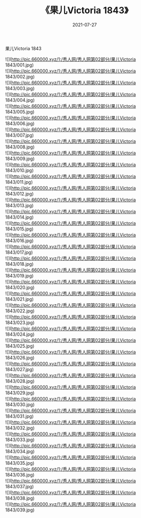 ﻿---
layout: post
title:  《果儿Victoria 1843》
date:   2021-07-27
img: http://pic.660000.xyz/1:/秀人网/秀人网第02部分/果儿Victoria 1843/000.jpg
categories: [美女, 清纯, 唯美]
---

果儿Victoria 1843

  ![](http://pic.660000.xyz/1:/秀人网/秀人网第02部分/果儿Victoria 1843/001.jpg) <br> ![](http://pic.660000.xyz/1:/秀人网/秀人网第02部分/果儿Victoria 1843/002.jpg) <br> ![](http://pic.660000.xyz/1:/秀人网/秀人网第02部分/果儿Victoria 1843/003.jpg) <br> ![](http://pic.660000.xyz/1:/秀人网/秀人网第02部分/果儿Victoria 1843/004.jpg) <br> ![](http://pic.660000.xyz/1:/秀人网/秀人网第02部分/果儿Victoria 1843/005.jpg) <br> ![](http://pic.660000.xyz/1:/秀人网/秀人网第02部分/果儿Victoria 1843/006.jpg) <br> ![](http://pic.660000.xyz/1:/秀人网/秀人网第02部分/果儿Victoria 1843/007.jpg) <br> ![](http://pic.660000.xyz/1:/秀人网/秀人网第02部分/果儿Victoria 1843/008.jpg) <br> ![](http://pic.660000.xyz/1:/秀人网/秀人网第02部分/果儿Victoria 1843/009.jpg) <br> ![](http://pic.660000.xyz/1:/秀人网/秀人网第02部分/果儿Victoria 1843/010.jpg) <br> ![](http://pic.660000.xyz/1:/秀人网/秀人网第02部分/果儿Victoria 1843/011.jpg) <br> ![](http://pic.660000.xyz/1:/秀人网/秀人网第02部分/果儿Victoria 1843/012.jpg) <br> ![](http://pic.660000.xyz/1:/秀人网/秀人网第02部分/果儿Victoria 1843/013.jpg) <br> ![](http://pic.660000.xyz/1:/秀人网/秀人网第02部分/果儿Victoria 1843/014.jpg) <br> ![](http://pic.660000.xyz/1:/秀人网/秀人网第02部分/果儿Victoria 1843/015.jpg) <br> ![](http://pic.660000.xyz/1:/秀人网/秀人网第02部分/果儿Victoria 1843/016.jpg) <br> ![](http://pic.660000.xyz/1:/秀人网/秀人网第02部分/果儿Victoria 1843/017.jpg) <br> ![](http://pic.660000.xyz/1:/秀人网/秀人网第02部分/果儿Victoria 1843/018.jpg) <br> ![](http://pic.660000.xyz/1:/秀人网/秀人网第02部分/果儿Victoria 1843/019.jpg) <br> ![](http://pic.660000.xyz/1:/秀人网/秀人网第02部分/果儿Victoria 1843/020.jpg) <br> ![](http://pic.660000.xyz/1:/秀人网/秀人网第02部分/果儿Victoria 1843/021.jpg) <br> ![](http://pic.660000.xyz/1:/秀人网/秀人网第02部分/果儿Victoria 1843/022.jpg) <br> ![](http://pic.660000.xyz/1:/秀人网/秀人网第02部分/果儿Victoria 1843/023.jpg) <br> ![](http://pic.660000.xyz/1:/秀人网/秀人网第02部分/果儿Victoria 1843/024.jpg) <br> ![](http://pic.660000.xyz/1:/秀人网/秀人网第02部分/果儿Victoria 1843/025.jpg) <br> ![](http://pic.660000.xyz/1:/秀人网/秀人网第02部分/果儿Victoria 1843/026.jpg) <br> ![](http://pic.660000.xyz/1:/秀人网/秀人网第02部分/果儿Victoria 1843/027.jpg) <br> ![](http://pic.660000.xyz/1:/秀人网/秀人网第02部分/果儿Victoria 1843/028.jpg) <br> ![](http://pic.660000.xyz/1:/秀人网/秀人网第02部分/果儿Victoria 1843/029.jpg) <br> ![](http://pic.660000.xyz/1:/秀人网/秀人网第02部分/果儿Victoria 1843/030.jpg) <br> ![](http://pic.660000.xyz/1:/秀人网/秀人网第02部分/果儿Victoria 1843/031.jpg) <br> ![](http://pic.660000.xyz/1:/秀人网/秀人网第02部分/果儿Victoria 1843/032.jpg) <br> ![](http://pic.660000.xyz/1:/秀人网/秀人网第02部分/果儿Victoria 1843/033.jpg) <br> ![](http://pic.660000.xyz/1:/秀人网/秀人网第02部分/果儿Victoria 1843/034.jpg) <br> ![](http://pic.660000.xyz/1:/秀人网/秀人网第02部分/果儿Victoria 1843/035.jpg) <br> ![](http://pic.660000.xyz/1:/秀人网/秀人网第02部分/果儿Victoria 1843/036.jpg) <br> ![](http://pic.660000.xyz/1:/秀人网/秀人网第02部分/果儿Victoria 1843/037.jpg) <br> ![](http://pic.660000.xyz/1:/秀人网/秀人网第02部分/果儿Victoria 1843/038.jpg) <br> ![](http://pic.660000.xyz/1:/秀人网/秀人网第02部分/果儿Victoria 1843/039.jpg) <br>